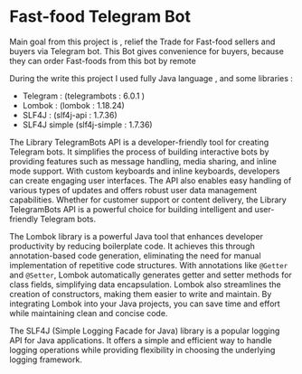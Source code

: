 # Fast-food Telegram Bot 
Main goal from this project is , relief the Trade for Fast-food  sellers and buyers via Telegram bot.
This Bot gives convenience for buyers, because they can order Fast-foods from this bot by remote

During the write this project I used fully Java language , and some libraries :

* Telegram : (telegrambots  : 6.0.1 )
* Lombok  : (lombok : 1.18.24)
* SLF4J  : (slf4j-api : 1.7.36)
* SLF4J simple  (slf4j-simple : 1.7.36)

The Library TelegramBots API is a developer-friendly tool for creating Telegram bots. It simplifies the process of building interactive bots by providing features such as message handling, media sharing, and inline mode support. With custom keyboards and inline keyboards, developers can create engaging user interfaces. The API also enables easy handling of various types of updates and offers robust user data management capabilities. Whether for customer support or content delivery, the Library TelegramBots API is a powerful choice for building intelligent and user-friendly Telegram bots.


The Lombok library is a powerful Java tool that enhances developer productivity by reducing boilerplate code. It achieves this through annotation-based code generation, eliminating the need for manual implementation of repetitive code structures. With annotations like `@Getter` and `@Setter`, Lombok automatically generates getter and setter methods for class fields, simplifying data encapsulation. Lombok also streamlines the creation of constructors, making them easier to write and maintain. By integrating Lombok into your Java projects, you can save time and effort while maintaining clean and concise code.


The SLF4J (Simple Logging Facade for Java) library is a popular logging API for Java applications. It offers a simple and efficient way to handle logging operations while providing flexibility in choosing the underlying logging framework.
